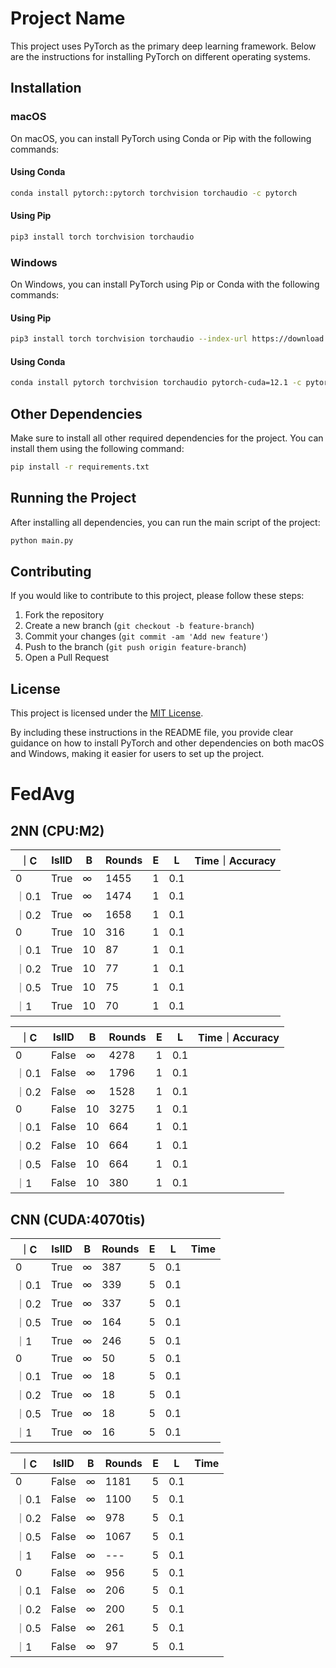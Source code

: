 

# Project Name

This project uses PyTorch as the primary deep learning framework. Below are the instructions for installing PyTorch on different operating systems.

## Installation

### macOS

On macOS, you can install PyTorch using Conda or Pip with the following commands:

#### Using Conda

```bash
conda install pytorch::pytorch torchvision torchaudio -c pytorch
```

#### Using Pip

```bash
pip3 install torch torchvision torchaudio
```

### Windows

On Windows, you can install PyTorch using Pip or Conda with the following commands:

#### Using Pip

```bash
pip3 install torch torchvision torchaudio --index-url https://download.pytorch.org/whl/cu121
```

#### Using Conda

```bash
conda install pytorch torchvision torchaudio pytorch-cuda=12.1 -c pytorch -c nvidia
```

## Other Dependencies

Make sure to install all other required dependencies for the project. You can install them using the following command:

```bash
pip install -r requirements.txt
```

## Running the Project

After installing all dependencies, you can run the main script of the project:

```bash
python main.py
```

## Contributing

If you would like to contribute to this project, please follow these steps:

1. Fork the repository
2. Create a new branch (`git checkout -b feature-branch`)
3. Commit your changes (`git commit -am 'Add new feature'`)
4. Push to the branch (`git push origin feature-branch`)
5. Open a Pull Request

## License

This project is licensed under the [MIT License](LICENSE).


By including these instructions in the README file, you provide clear guidance on how to install PyTorch and other dependencies on both macOS and Windows, making it easier for users to set up the project.

# FedAvg
## 2NN (CPU:M2)
｜C | IsIID | B  | Rounds | E |L|Time｜Accuracy|
|--|-------|----|--------|---|---|---|
|0| True  | ∞  | 1455   | 1 |0.1||34.02｜92.45%|
｜0.1| True  | ∞  | 1474   | 1 |0.1||318.42｜96.26%|
｜0.2| True  | ∞  | 1658   | 1 |0.1||683.4｜96.7%|
|0| True  | 10 | 316    | 1 |0.1||---｜
｜0.1| True  | 10 | 87     | 1 |0.1||340｜98.23%|
｜0.2| True  | 10 | 77     | 1 |0.1||309｜98.17%|
｜0.5| True  | 10 | 75     | 1 |0.1||311｜97.72%|
｜1| True  | 10 | 70     | 1 |0.1||301｜96.94%|

 ｜C   | IsIID | B  | Rounds | E |L|Time｜Accuracy|
|------|-------|----|--------|---|---|---|
| 0    | False | ∞  | 4278   | 1 |0.1||34.02｜92.45%|
 ｜0.1 | False  | ∞  | 1796   | 1 |0.1||318.42｜96.26%|
 ｜0.2 | False  | ∞  | 1528   | 1 |0.1||683.4｜96.7%|
| 0    | False  | 10 | 3275   | 1 |0.1||~~---｜~~
 ｜0.1 | False  | 10 | 664    | 1 |0.1||1919｜97.38%|
 ｜0.2 | False  | 10 | 664    | 1 |0.1||2041｜97.69%|
 ｜0.5 | False  | 10 | 664    | 1 |0.1||3055|97.8%|
 ｜1   | False  | 10 | 380    | 1 |0.1||---｜


## CNN (CUDA:4070tis)
｜C | IsIID | B | Rounds | E |L|Time
|--|-------|---|--------|---|---|---|
|0| True  | ∞ | 387    | 5 |0.1||131.44｜97.42%|
｜0.1| True  | ∞ | 339    | 5 |0.1||---｜
｜0.2| True  | ∞ | 337    | 5 |0.1||---｜
｜0.5| True  | ∞ | 164    | 5 |0.1||---｜
｜1| True  | ∞ | 246    | 5 |0.1||---｜
|0| True  | ∞ | 50     | 5 |0.1||131.44｜97.42%|
｜0.1| True  | ∞ | 18     | 5 |0.1||---｜
｜0.2| True  | ∞ | 18     | 5 |0.1||---｜
｜0.5| True  | ∞ | 18     | 5 |0.1||---｜
｜1| True  | ∞ | 16     | 5 |0.1||---｜

｜C | IsIID | B | Rounds | E |L|Time
|--|-------|---|--------|---|---|---|
|0| False | ∞ | 1181   | 5 |0.1||131.44｜97.42%|
｜0.1| False  | ∞ | 1100   | 5 |0.1||---｜
｜0.2| False  | ∞ | 978    | 5 |0.1||---｜
｜0.5| False  | ∞ | 1067   | 5 |0.1||---｜
｜1| False  | ∞ | ---    | 5 |0.1||---｜
|0| False | ∞ | 956    | 5 |0.1||131.44｜97.42%|
｜0.1| False  | ∞ | 206    | 5 |0.1||---｜
｜0.2| False  | ∞ | 200    | 5 |0.1||---｜
｜0.5| False  | ∞ | 261    | 5 |0.1||---｜
｜1| False  | ∞ | 97     | 5 |0.1||---｜
